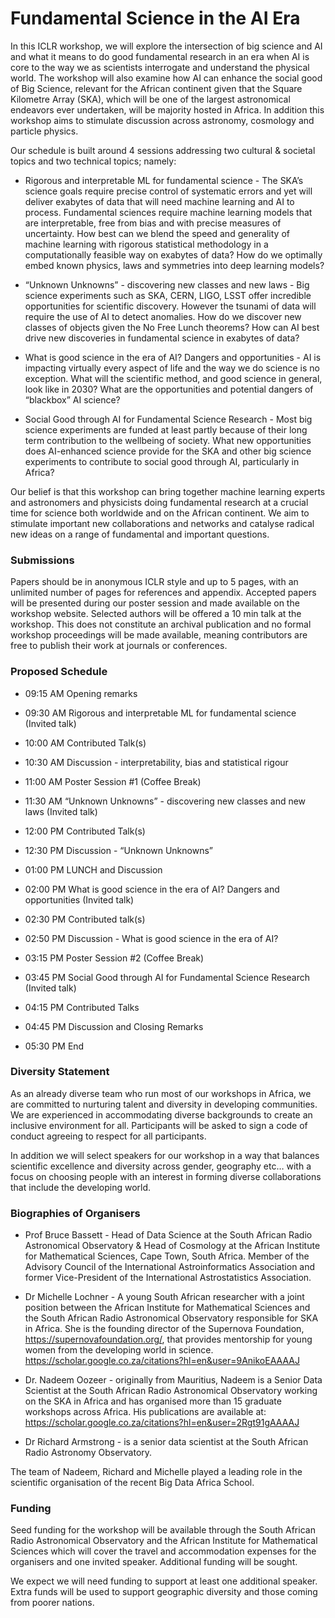 # Fundamental Science in the AI Era

In this ICLR workshop, we will explore the intersection of big science and AI and what it means to do good fundamental research in an era when AI is core to the way we as scientists interrogate and understand the physical world. The workshop will also examine how AI can enhance the social good of Big Science, relevant for the African continent given that the Square Kilometre Array (SKA), which will be one of the largest astronomical endeavors ever undertaken, will be majority hosted in Africa. In addition this workshop aims to stimulate discussion across astronomy, cosmology and particle physics. 

Our schedule is built around 4 sessions addressing two cultural & societal topics and two technical topics; namely: 

- Rigorous and interpretable ML for fundamental science - The SKA’s science goals require precise control of systematic errors and yet will deliver exabytes of data that will need machine learning and AI to process.  Fundamental sciences require machine learning models that are interpretable, free from bias and with precise measures of uncertainty. How best can we blend the speed and generality of machine learning with rigorous statistical methodology in a computationally feasible way on exabytes of data? How do we optimally embed known physics, laws and symmetries into deep learning models?

- “Unknown Unknowns” - discovering new classes and new laws - Big science experiments such as SKA, CERN, LIGO, LSST offer incredible opportunities for scientific discovery. However the tsunami of data will require the use of AI to detect anomalies. How do we discover new classes of objects given the No Free Lunch theorems? How can AI best drive new discoveries in fundamental science in exabytes of data? 

- What is good science in the era of AI? Dangers and opportunities -  AI is impacting virtually every aspect of life and the way we do science is no exception. What will the scientific method, and good science in general, look like in 2030?  What are the opportunities and potential dangers of “blackbox” AI science? 

- Social Good through AI for Fundamental Science Research - Most big science experiments are funded at least partly because of their long term contribution to the wellbeing of society. What new opportunities does AI-enhanced science provide for the SKA and other big science experiments to contribute to social good through AI, particularly in Africa? 

Our belief is that this workshop can bring together machine learning experts and astronomers and physicists doing fundamental research at a crucial time for science both worldwide and on the African continent. We aim to stimulate important new collaborations and networks and catalyse radical new ideas on a range of fundamental and important questions. 

### Submissions

Papers should be in anonymous ICLR style and up to 5 pages, with an unlimited number of pages for references and appendix. Accepted papers will be presented during our poster session and made available on the workshop website. Selected authors will be offered a 10 min talk at the workshop. This does not constitute an archival publication and no formal workshop proceedings will be made available, meaning contributors are free to publish their work at journals or conferences.


### Proposed Schedule 

- 09:15 AM	Opening remarks 
- 09:30 AM	Rigorous and interpretable ML for fundamental science (Invited talk)
- 10:00 AM	Contributed Talk(s)
- 10:30 AM  Discussion - interpretability, bias and statistical rigour
- 11:00 AM	Poster Session #1 (Coffee Break)

- 11:30 AM	“Unknown Unknowns” - discovering new classes and new laws (Invited talk)
- 12:00 PM	Contributed Talk(s)
- 12:30 PM	Discussion - “Unknown Unknowns”
- 01:00 PM          LUNCH and Discussion

- 02:00 PM	What is good science in the era of AI? Dangers and opportunities (Invited talk)
- 02:30 PM	Contributed talk(s)
- 02:50 PM	Discussion - What is good science in the era of AI?  
- 03:15 PM          Poster Session #2 (Coffee Break)

- 03:45 PM	Social Good through AI for Fundamental Science Research (Invited talk)
- 04:15 PM 	Contributed Talks  
- 04:45 PM	Discussion and Closing Remarks 
- 05:30 PM 	End 

### Diversity Statement 

As an already diverse team who run most of our workshops in Africa, we are committed to nurturing talent and diversity in developing communities. We are experienced in accommodating diverse backgrounds to create an inclusive environment for all. Participants will be asked to sign a code of conduct agreeing to respect for all participants.  

In addition we will select speakers for our workshop in a way that balances scientific excellence and diversity across gender, geography etc… with a focus on choosing people with an interest in forming diverse collaborations that include the developing world.  

### Biographies of Organisers
- Prof Bruce Bassett - Head of Data Science at the South African Radio Astronomical Observatory & Head of Cosmology at the African Institute for Mathematical Sciences, Cape Town, South Africa. Member of the Advisory Council of the International Astroinformatics Association and former Vice-President of the International Astrostatistics Association.  

- Dr Michelle Lochner - A young South African researcher with a joint position between the African Institute for Mathematical Sciences and the South African Radio Astronomical Observatory responsible for SKA in Africa. She is the founding director of the Supernova Foundation, https://supernovafoundation.org/, that provides mentorship for young women from the developing world in science. https://scholar.google.co.za/citations?hl=en&user=9AnikoEAAAAJ  

- Dr. Nadeem Oozeer -  originally from Mauritius, Nadeem is a Senior Data Scientist at the South African Radio Astronomical Observatory working on the SKA in Africa and has organised more than 15 graduate workshops across Africa. His publications are available at:  https://scholar.google.co.za/citations?hl=en&user=2Rgt91gAAAAJ 

- Dr Richard Armstrong - is a senior data scientist at the South African Radio Astronomy Observatory.

The team of Nadeem, Richard and Michelle played a leading role in the scientific organisation of  the recent Big Data Africa School. 

### Funding 
Seed funding for the workshop will be available through the South African Radio Astronomical Observatory and the African Institute for Mathematical Sciences which will cover the travel and accommodation expenses for the organisers and one invited speaker.  Additional funding will be sought. 

We expect we will need funding to support at least one additional speaker. Extra funds will be used to support geographic diversity and those coming from poorer nations. 
